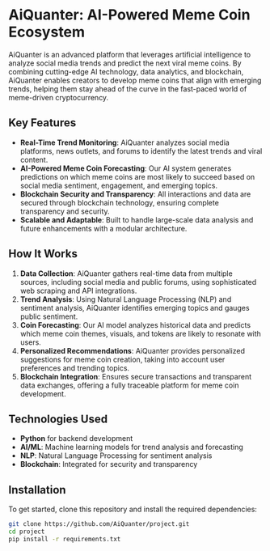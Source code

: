 # AiQuanter: AI-Powered Meme Coin Ecosystem

AiQuanter is an advanced platform that leverages artificial intelligence to analyze social media trends and predict the next viral meme coins. By combining cutting-edge AI technology, data analytics, and blockchain, AiQuanter enables creators to develop meme coins that align with emerging trends, helping them stay ahead of the curve in the fast-paced world of meme-driven cryptocurrency.

## Key Features

- **Real-Time Trend Monitoring**: AiQuanter analyzes social media platforms, news outlets, and forums to identify the latest trends and viral content.
- **AI-Powered Meme Coin Forecasting**: Our AI system generates predictions on which meme coins are most likely to succeed based on social media sentiment, engagement, and emerging topics.
- **Blockchain Security and Transparency**: All interactions and data are secured through blockchain technology, ensuring complete transparency and security.
- **Scalable and Adaptable**: Built to handle large-scale data analysis and future enhancements with a modular architecture.

## How It Works

1. **Data Collection**: AiQuanter gathers real-time data from multiple sources, including social media and public forums, using sophisticated web scraping and API integrations.
2. **Trend Analysis**: Using Natural Language Processing (NLP) and sentiment analysis, AiQuanter identifies emerging topics and gauges public sentiment.
3. **Coin Forecasting**: Our AI model analyzes historical data and predicts which meme coin themes, visuals, and tokens are likely to resonate with users.
4. **Personalized Recommendations**: AiQuanter provides personalized suggestions for meme coin creation, taking into account user preferences and trending topics.
5. **Blockchain Integration**: Ensures secure transactions and transparent data exchanges, offering a fully traceable platform for meme coin development.

## Technologies Used

- **Python** for backend development
- **AI/ML**: Machine learning models for trend analysis and forecasting
- **NLP**: Natural Language Processing for sentiment analysis
- **Blockchain**: Integrated for security and transparency

## Installation

To get started, clone this repository and install the required dependencies:

```bash
git clone https://github.com/AiQuanter/project.git
cd project
pip install -r requirements.txt

